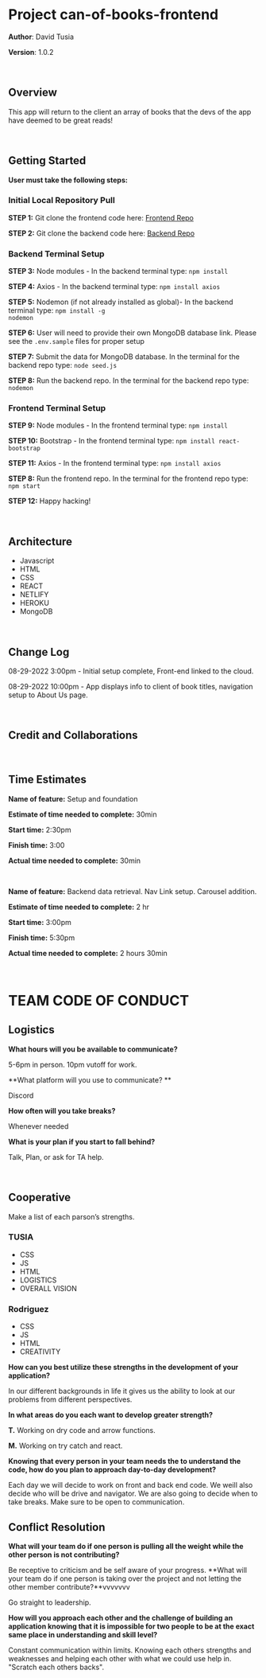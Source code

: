 # Project can-of-books-frontend

**Author**: David Tusia

**Version**: 1.0.2

<br>

## Overview
<!-- Provide a high level overview of what this application is and why you are building it, beyond the fact that it's an assignment for this class. (i.e. What's your problem domain?) -->

This app will return to the client an array of books that the devs of the app have deemed to be great reads!

<br>

## Getting Started
<!-- What are the steps that a user must take in order to build this app on their own machine and get it running? -->

**User must take the following steps:**

### Initial Local Repository Pull
**STEP 1:** Git clone the frontend code here: [Frontend Repo](https://github.com/dftjr/can-of-books-frontend.git)

**STEP 2:** Git clone the backend code here: [Backend Repo](https://github.com/m11gz/can-of-books-backend.git)

### Backend Terminal Setup
**STEP 3:** Node modules - In the backend terminal type: <code>npm install</code>

**STEP 4:** Axios - In the backend terminal type: <code>npm install axios</code>

**STEP 5:** Nodemon (if not already installed as global)- In the backend terminal type: <code>npm install -g nodemon</code>

**STEP 6:** User will need to provide their own MongoDB database link. Please see the <code>.env.sample</code> files for proper setup

**STEP 7:** Submit the data for MongoDB database. In the terminal for the backend repo type: <code>node seed.js</code>

**STEP 8:** Run the backend repo. In the terminal for the backend repo type: <code>nodemon</code>

### Frontend Terminal Setup
**STEP 9:** Node modules - In the frontend terminal type: <code>npm install</code>

**STEP 10:** Bootstrap - In the frontend terminal type: <code>npm install react-bootstrap</code>

**STEP 11:** Axios - In the frontend terminal type: <code>npm install axios</code>

**STEP 8:** Run the frontend repo. In the terminal for the frontend repo type: <code>npm start</code>

**STEP 12:** Happy hacking!

<br>

## Architecture
<!-- Provide a detailed description of the application design. What technologies (languages, libraries, etc) you're using, and any other relevant design information. -->

- Javascript 
- HTML
- CSS
- REACT
- NETLIFY
- HEROKU
- MongoDB

<br>

## Change Log
<!-- Use this area to document the iterative changes made to your application as each feature is successfully implemented. Use time stamps. Here's an example:

01-01-2021 4:59pm - Application now has a fully-functional express server, with a GET route for the location resource. -->

08-29-2022 3:00pm - Initial setup complete, Front-end linked to the cloud.

08-29-2022 10:00pm - App displays info to client of book titles, navigation setup to About Us page.

<br>

## Credit and Collaborations
<!-- Give credit (and a link) to other people or resources that helped you build this application. -->

<br>

## Time Estimates
<!-- For each of the lab features, make an estimate of the time it will take you to complete the feature, and record your start and finish times for that feature: -->

**Name of feature:** Setup and foundation

**Estimate of time needed to complete:** 30min

**Start time:** 2:30pm

**Finish time:** 3:00

**Actual time needed to complete:** 30min

<br>

**Name of feature:** Backend data retrieval. Nav Link setup. Carousel addition.

**Estimate of time needed to complete:** 2 hr

**Start time:** 3:00pm

**Finish time:** 5:30pm

**Actual time needed to complete:** 2 hours 30min

<br>

# TEAM CODE OF CONDUCT

## Logistics

**What hours will you be available to communicate?**

5-6pm in person. 10pm vutoff for work.

**What platform will you use to communicate? **

Discord

**How often will you take breaks?**

Whenever needed

**What is your plan if you start to fall behind?** 

Talk, Plan, or ask for TA help.

<br>

## Cooperative

Make a list of each parson’s strengths.

### TUSIA

- CSS
- JS
- HTML
- LOGISTICS
- OVERALL VISION

### Rodriguez

- CSS
- JS
- HTML
- CREATIVITY
  
**How can you best utilize these strengths in the development of your application?**

In our different backgrounds in life it gives us the ability to look at our problems from different perspectives.
 
**In what areas do you each want to develop greater strength?**

**T.** Working on dry code and arrow functions.

**M.** Working on try catch and react.

**Knowing that every person in your team needs the to understand the code, how do you plan to approach day-to-day development?**

Each day we will decide to work on front and back end code. We weill also decide who will be drive and navigator. We are also going to decide when to take breaks. Make sure to be open to communication.

## Conflict Resolution

**What will your team do if one person is pulling all the weight while the other person is not contributing?**

Be receptive to criticism and be self aware of your progress.
**What will your team do if one person is taking over the project and not letting the other member contribute?**vvvvvvv

Go straight to leadership.

**How will you approach each other and the challenge of building an application knowing that it is impossible for two people to be at the exact same place in understanding and skill level?**

Constant communication within limits. Knowing each others strengths and weaknesses and helping each other with what we could use help in. "Scratch each others backs".
